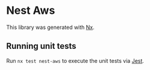<!-- gitbook-navigation: "Aws" -->

# Nest Aws

This library was generated with [Nx](https://nx.dev).

## Running unit tests

Run `nx test nest-aws` to execute the unit tests via [Jest](https://jestjs.io).
